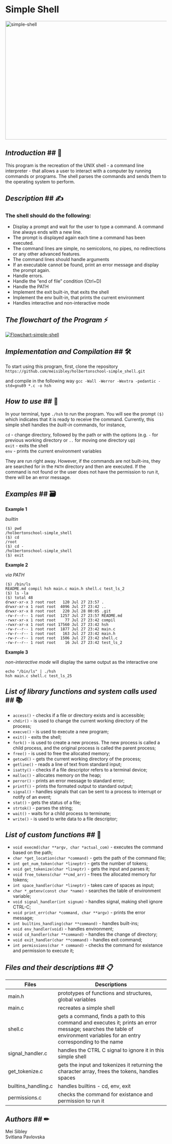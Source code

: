 # Simple Shell #

<img src='https://guideposts.org/wp-content/uploads/2017/04/blog_shell_1540-1024x576.jpg.webp' width="850" height="370" alt='simple-shell'/>

## **_Introduction_** ## 📢
This program is the recreation of the UNIX shell - a command line interpreter - that allows a user to interact with a computer by running commands or programs. The shell parses the commands and sends them to the operating system to perform.

## **_Description_** ## ✍
### The shell should do the following: ###

* Display a prompt and wait for the user to type a command. A command line always ends with a new line.
* The prompt is displayed again each time a command has been executed.
* The command lines are simple, no semicolons, no pipes, no redirections or any other advanced features.
* The command lines should handle arguments
* If an executable cannot be found, print an error message and display the prompt again.
* Handle errors.
* Handle the “end of file” condition (Ctrl+D)
* Handle the PATH
* Implement the exit built-in, that exits the shell
* Implement the env built-in, that prints the current environment
* Handles interactive and non-interactive mode

## **_The flowchart of the Program_** ⚡
<a href="https://ibb.co/JRjbKgr"><img src="https://i.ibb.co/DDf6tTw/Flowchart-simple-shell.jpg" alt="Flowchart-simple-shell" border="0"></a>

## **_Implementation and Compilation_** ## 🛠
To start using this program, first, clone the repository 
`https://github.com/meisibley/holbertonschool-simple_shell.git`

and compile in the following way
`gcc -Wall -Werror -Wextra -pedantic -std=gnu89 *.c -o hsh`

## **_How to use_** ## 🔐
In your terminal, type `./hsh` to run the program. You will see the prompt `($)` which indicates that it is ready to receive the command. 
Currently, this simple shell handles the  *built-in* commands, for instance,

`cd` - change directory, followed by the path or with the options (e.g. `-` for previous working directory or `..` for moving one directory up)<br />
`exit` - exits the shell<br />
`env` - prints the current environment variables

They are run right away. However, if the commands are not built-ins, they are searched for in the `PATH` directory and then are executed. If the command is not found or the user does not have the permission to run it, there will be an error message.

## **_Examples_** ## 🗃

**Example 1**

_builtin_
```
($) pwd
/holbertonschool-simple_shell
($) cd
/root
($) cd -
/holbertonschool-simple_shell
($) exit  
```
**Example 2**

_via PATH_
```
($) /bin/ls
README.md compil hsh main.c main.h shell.c test_ls_2
($) ls -la
($) total 48
drwxr-xr-x 3 root root   120 Jul 27 23:57 .
drwxr-xr-x 1 root root  4096 Jul 27 23:42 ..
drwxr-xr-x 8 root root   220 Jul 28 00:05 .git
-rw-r--r-- 1 root root  1257 Jul 27 23:57 README.md
-rwxr-xr-x 1 root root    77 Jul 27 23:42 compil
-rwxr-xr-x 1 root root 17560 Jul 27 23:42 hsh
-rw-r--r-- 1 root root  1877 Jul 27 23:42 main.c
-rw-r--r-- 1 root root   163 Jul 27 23:42 main.h
-rw-r--r-- 1 root root  1506 Jul 27 23:42 shell.c
-rw-r--r-- 1 root root    16 Jul 27 23:42 test_ls_2
```
**Example 3**

_non-interactive mode_ will display the same output as the interactive one

```
echo "/bin/ls" | ./hsh
hsh main.c shell.c test_ls_25
```
## **_List of library functions and system calls used_** ## 📚

* `access()` - checks if a file or directory exists and is accessible;<br />
* `chdir()` - is used to change the current working directory of the process;<br />
* `execve()` - is used to execute a new program;<br />
* `exit()` - exits the shell;<br />
* `fork()` - is used to create a new process. The new process is called a child process, and the original process is called the parent process;<br />
* `free()` - is used to free the allocated memory;<br />
* `getcwd()` - gets the current working directory of the process;<br />
* `getline()` - reads a line of text from standard input;<br />
* `isatty()` - checks if a file descriptor refers to a terminal device;<br />
* `malloc()` - allocates memory on the heap;<br />
* `perror()` - prints an error message to standard error;<br />
* `printf()` - prints the formated output to standard output;<br />
* `signal()` - handles signals that can be sent to a process to interrupt or notify of an event;<br />
* `stat()` - gets the status of a file;<br />
* `strtok()` - parses the string;<br />
* `wait()` - waits for a child process to terminate;<br />
* `write()` -  is used to write data to a file descriptor;<br />

## **_List of custom functions_** ## 🔨

* `void execmd(char **argv, char *actual_com)` - executes the command based on the path;<br />
* `char *get_location(char *command)` - gets the path of the command file;<br />
* `int get_num_token(char *lineptr)` - gets the number of tokens;<br />
* `void get_tokenize(char *lineptr)` - gets the input and parses it;<br />
* `void free_tokens(char **cmd_arr)` - frees the allocated memory for tokens;<br />
* `int space_handler(char *lineptr)` - takes care of spaces as input;<br />
* `char *_getenv(const char *name)` - searches the table of environment variable;<br />
* `void signal_handler(int signum)` - handles signal, making shell ignore CTRL-C;<br />
* `void print_err(char *command, char **argv)` - prints the error message;<br />
* `int builtins_handling(char **command)` - handles built-ins;<br />
* `void env_handler(void)` - handles environment;<br />
* `void cd_handler(char **command)` - handles the change of directory;<br />
* `void exit_handler(char **command)` - handles exit command;<br />
* `int permissions(char * command)` - checks the command for existance and permission to execute it;<br />

## **_Files and their descriptions_** ## 📋

| **Files** | **Descriptions** |
| ----- | ----------- |
| main.h | prototypes of functions and structures, global variables |        
| main.c | recreates a simple shell | 
| shell.c | gets a command, finds a path to this command and executes it; prints an error message; searches the table of environment variables for an entry corresponding to the name|
| signal_handler.c | handles the CTRL C signal to ignore it in this simple shell |
| get_tokenize.c | gets the input and tokenizes it returning the character array, frees the tokens, handles spaces |
| builtins_handling.c | handles builtins - cd, env, exit |
| permissions.c | checks the command for existance and permission to run it |

## **_Authors_** ## ✏

Mei Sibley <br />
Svitlana Pavlovska
